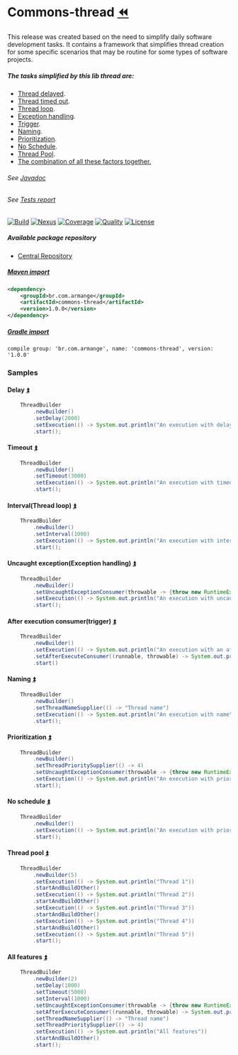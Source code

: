 # Commons-thread [:rewind:](https://github.com/armange/j-commons)

This release was created based on the need to simplify daily software development tasks. It contains a framework that simplifies thread creation for some specific scenarios that may be routine for some types of software projects.

<a name="summary"></a>

##### The tasks simplified by this lib thread are:
- [Thread delayed](#delay).
- [Thread timed out](#timeout).
- [Thread loop](#interval).
- [Exception handling](#uncaughtexception).
- [Trigger](#afterexecution).
- [Naming](#naming).
- [Prioritization](#prioritization).
- [No Schedule](#noschedule).
- [Thread Pool](#threadpool).
- [The combination of all these factors together.](#allfeatures)

###### See [Javadoc](https://armange.github.io/j-commons/commons-thread/javadoc)
###### See [Tests report](https://armange.github.io/j-commons/commons-thread/test)

[![Build][buildbadge]](https://github.com/armange/j-commons/commits/master) 
[![Nexus][nexusbadge]](https://search.maven.org/artifact/br.com.armange/commons-thread) 
[![Coverage][coveragebadge]](https://sonarcloud.io/dashboard?id=armange_j-commons-commons-thread) 
[![Quality][qualitybadge]](https://sonarcloud.io/dashboard?id=armange_j-commons-commons-thread) 
[![License][licensebadge]](https://github.com/armange/j-commons/blob/development/LICENSE)

[buildbadge]: https://img.shields.io/github/workflow/status/armange/j-commons/Java%20CI?style=for-the-badge "Build Status"
[nexusbadge]: https://img.shields.io/nexus/r/br.com.armange/commons-thread?server=https%3A%2F%2Foss.sonatype.org&style=for-the-badge 
[coveragebadge]: https://img.shields.io/sonar/coverage/armange_j-commons-commons-thread?server=https%3A%2F%2Fsonarcloud.io&style=for-the-badge 
[qualitybadge]: https://img.shields.io/sonar/quality_gate/armange_j-commons-commons-thread?server=https%3A%2F%2Fsonarcloud.io&style=for-the-badge
[licensebadge]: https://img.shields.io/github/license/armange/j-commons?style=for-the-badge

##### Available package repository

 - [Central Repository](https://search.maven.org/artifact/br.com.armange/commons-thread)

##### [Maven import](https://search.maven.org/artifact/br.com.armange/commons-thread)

```xml
<dependency>
    <groupId>br.com.armange</groupId>
    <artifactId>commons-thread</artifactId>
    <version>1.0.0</version>
</dependency>
```

##### [Gradle import](https://search.maven.org/artifact/br.com.armange/commons-thread)

```
compile group: 'br.com.armange', name: 'commons-thread', version: '1.0.0'
```

### Samples

<a name="delay"></a>

#### Delay [:arrow_double_up:](#summary)
```java
    ThreadBuilder
        .newBuilder()
        .setDelay(2000)
        .setExecution(() -> System.out.println("An execution with delay"))
        .start();
```

<a name="timeout"></a>

#### Timeout [:arrow_double_up:](#summary)
```java
    ThreadBuilder
        .newBuilder()
        .setTimeout(3000)
        .setExecution(() -> System.out.println("An execution with timeout"))
        .start();
```

<a name="interval"></a>

#### Interval(Thread loop) [:arrow_double_up:](#summary)
```java
    ThreadBuilder
        .newBuilder()
        .setInterval(1000)
        .setExecution(() -> System.out.println("An execution with interval"))
        .start();
```

<a name="uncaughtexception"></a>

#### Uncaught exception(Exception handling) [:arrow_double_up:](#summary)
```java
    ThreadBuilder
        .newBuilder()
        .setUncaughtExceptionConsumer(throwable -> {throw new RuntimeException(throwable);})
        .setExecution(() -> System.out.println("An execution with uncaught exception"))
        .start();
```

<a name="afterexecution"></a>

#### After execution consumer(trigger) [:arrow_double_up:](#summary)
```java
    ThreadBuilder
        .newBuilder()
        .setExecution(() -> System.out.println("An execution with an after-execution consumer"))
        .setAfterExecuteConsumer((runnable, throwable) -> System.out.println("The thread has already been finished"))
        .start()
```

<a name="naming"></a>

#### Naming [:arrow_double_up:](#summary)
```java
    ThreadBuilder
        .newBuilder()
        .setThreadNameSupplier(() -> "Thread name")
        .setExecution(() -> System.out.println("An execution with name"))
        .start();
```

<a name="prioritization"></a>

#### Prioritization [:arrow_double_up:](#summary)
```java
    ThreadBuilder
        .newBuilder()
        .setThreadPrioritySupplier(() -> 4)
        .setUncaughtExceptionConsumer(throwable -> {throw new RuntimeException(throwable);})
        .setExecution(() -> System.out.println("An execution with priority"))
        .start();
```

<a name="noschedule"></a>

#### No schedule [:arrow_double_up:](#summary)
```java
    ThreadBuilder
        .newBuilder()
        .setExecution(() -> System.out.println("An execution with priority"))
        .start();
```

<a name="threadpool"></a>

#### Thread pool [:arrow_double_up:](#summary)
```java
    ThreadBuilder
        .newBuilder(5)
        .setExecution(() -> System.out.println("Thread 1"))
        .startAndBuildOther()
        .setExecution(() -> System.out.println("Thread 2"))
        .startAndBuildOther()
        .setExecution(() -> System.out.println("Thread 3"))
        .startAndBuildOther()
        .setExecution(() -> System.out.println("Thread 4"))
        .startAndBuildOther()
        .setExecution(() -> System.out.println("Thread 5"))
        .start();
```
<a name="allfeatures"></a>

#### All features [:arrow_double_up:](#summary)
```java
    ThreadBuilder
        .newBuilder(2)
        .setDelay(1000)
        .setTimeout(5000)
        .setInterval(1000)
        .setUncaughtExceptionConsumer(throwable -> {throw new RuntimeException(throwable);})
        .setAfterExecuteConsumer((runnable, throwable) -> System.out.println("The thread has already been finished"))
        .setThreadNameSupplier(() -> "Thread name")
        .setThreadPrioritySupplier(() -> 4)
        .setExecution(() -> System.out.println("All features"))
        .startAndBuildOther()
        .start();
```